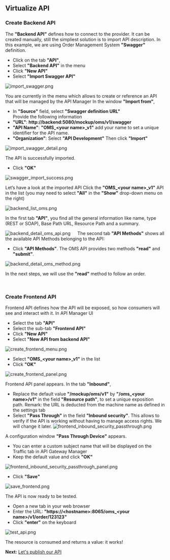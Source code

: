 ## Virtualize API

### Create Backend API

The **"Backend API"**  defines how to connect to the provider. It can be created manually, still the simpliest solution is to import API description.
In this example, we are using Order Management System **"Swagger"**  definition.
- Click on the tab **"API"**, 
- Select **"Backend API"**  in the menu
- Click **"New API"**
- Select **"Import Swagger API"**

![import_swagger.png](./imgs/import_swagger.png)

You are currently in the menu which allows to create or reference an API that will be managed by the API Manager
In the window **"Import from"**,
- In **"Source"** field, select  **"Swagger definition URL"**  
Provide the following information
- **"URL"**: **http://backend:5080/mockup/oms/v1/swagger**
- **"API Name"**: **"OMS_\<your name\>_v1"**  add your name to set a unique identifier for the API name.
- **"Organization"**: Select **"API Development"**
Then click **"Import"**

![import_swagger_detail.png](../../Environment/APIM_Reference_Environment/imgs/import_swagger_detail.png)


The API is successfully imported.
- Click **"OK"**

![swagger_import_success.png](./imgs/swagger_import_success.png)


Let’s have a look at the imported API
Click the **"OMS_\<your name\>_v1"**  API in the list (you may need to select **"All"**  in the **"Show"**  drop-down menu on the right)

![backend_list_oms.png](./imgs/backend_list_oms.png)

In the first tab **"API"**, you find all the general information like name, type (REST or SOAP), Base Path URL, Resource Path and a summary.
 
![backend_detail_oms_api.png](./imgs/backend_detail_oms_api.png)
 
The second tab **"API Methods"**  shows all the available API Methods belonging to the API:
- Click **"API Methods"**. The OMS API provides two methods **"read"**  and **"submit"**.

![backend_detail_oms_method.png](./imgs/backend_detail_oms_method.png)

In the next steps, we will use the **"read"**  method to follow an order.

 
### Create Frontend API  
Frontend API defines how the API will be exposed, so how consumers will see and interact with it.
In API Manager UI
- Select the tab **"API"**
- Select the sub-tab **"Frontend API"**
- Click **"New API"**
- Select **"New API from backend API"**

![create_frontend_menu.png](./imgs/create_frontend_menu.png)

- Select **"OMS_\<your name\>_v1"** in the list
- Click **"OK"**

![create_frontend_panel.png](./imgs/create_frontend_panel.png)

Frontend API panel appears.
In the tab **"Inbound"**,
- Replace the default value **"/mockup/oms/v1"**  by **"/oms_\<your name\>/v1"**  in the field **"Resource path"**, to set a unique exposition path.
Remark: the URL is deducted from the machine name as defined in the settings tab
- Select **"Pass Through"**  in the field **"Inbound security"**. This allows to verify if the API is working without having to manage access rights. We will change it later.
![frontend_inbound_security_passthrough.png](./imgs/frontend_inbound_security_passthrough.png)

A configuration window **"Pass Through Device"**  appears.
- You can enter a custom subject name that will be displayed on the Traffic tab in API Gateway Manager
- Keep the default value and click **"OK"**

![frontend_inbound_security_passthrough_panel.png](./imgs/frontend_inbound_security_passthrough_panel.png)

- Click **"Save"**

![save_frontend.png](./imgs/save_frontend.png)

The API is now ready to be tested.
- Open a new tab in your web browser
- Enter the URL: **"https://\<hostname\>:8065/oms_<your name\>/v1/order/123123"**
- Click **"enter"**  on the keyboard 

![test_api.png](./imgs/test_api.png)

The resource is consumed and returns a value: it works!

**Next:** [Let's publish our API](../Publish_API)